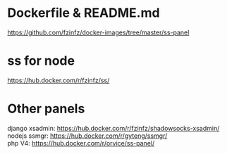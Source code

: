 # Dockerfile & README.md
https://github.com/fzinfz/docker-images/tree/master/ss-panel

# ss for node
https://hub.docker.com/r/fzinfz/ss/

# Other panels
django xsadmin: https://hub.docker.com/r/fzinfz/shadowsocks-xsadmin/  
nodejs ssmgr: https://hub.docker.com/r/gyteng/ssmgr/  
php V4: https://hub.docker.com/r/orvice/ss-panel/  

